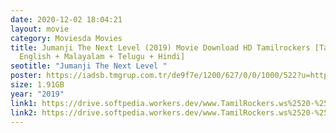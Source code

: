 ```yaml
---
date: 2020-12-02 18:04:21
layout: movie
category: Moviesda Movies
title: Jumanji The Next Level (2019) Movie Download HD Tamilrockers [Tamil +
  English + Malayalam + Telugu + Hindi]
seotitle: "Jumanji The Next Level "
poster: https://iadsb.tmgrup.com.tr/de9f7e/1200/627/0/0/1000/522?u=https://idsb.tmgrup.com.tr/2019/12/22/1577016105167.jpg
size: 1.91GB
year: "2019"
link1: https://drive.softpedia.workers.dev/www.TamilRockers.ws%2520-%2520Jumanji%2520The%2520Next%2520Level%2520(2019)%5B1080p%2520BDRip%2520-%2520Org%2520Auds%2520-%2520%5BTamil%2520%2B%2520Telugu%2520%2B%2520Hin%2520%2B%2520Eng%5D%2520-%2520x264%2520-%25201.8GB%2520-%2520ESubs%5D.mkv?rootId=0AJtZkTkXLBuYUk9PVA
link2: https://drive.softpedia.workers.dev/www.TamilRockers.ws%2520-%2520Jumanji%2520The%2520Next%2520Level%2520(2019)%5B1080p%2520BDRip%2520-%2520Org%2520Auds%2520-%2520%5BTamil%2520%2B%2520Telugu%2520%2B%2520Hin%2520%2B%2520Eng%5D%2520-%2520x264%2520-%25201.8GB%2520-%2520ESubs%5D.mkv?rootId=0AJtZkTkXLBuYUk9PVA
---
```

